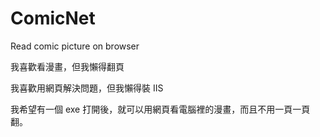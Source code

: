 # ComicNet
Read comic picture on browser

我喜歡看漫畫，但我懶得翻頁

我喜歡用網頁解決問題，但我懶得裝 IIS

我希望有一個 exe 打開後，就可以用網頁看電腦裡的漫畫，而且不用一頁一頁翻。
